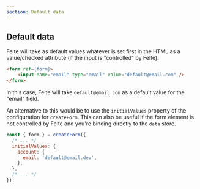 ```yaml
---
section: Default data
---
```


## Default data

Felte will take as default values whatever is set first in the HTML as a value/checked attribute (if the input is "controlled" by Felte).

```html
<form ref={form}>
    <input name="email" type="email" value="default@email.com" />
</form>
```

In this case, Felte will take `default@email.com` as a default value for the "email" field.

An alternative to this would be to use the `initialValues` property of the configuration for `createForm`. This can also be useful if the form element is not controlled by Felte and you're binding directly to the `data` store.

```javascript
const { form } = createForm({
  /* ... */
  initialValues: {
    account: {
      email: 'default@email.dev',
    },
  },
  /* ... */
});
```
